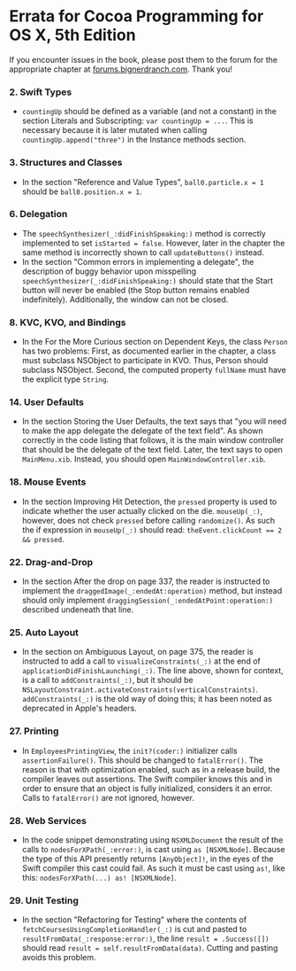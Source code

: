 # Errata for Cocoa Programming for OS X, 5th Edition

If you encounter issues in the book, please post them to the forum for the appropriate chapter at [forums.bignerdranch.com][forum]. Thank you!

[forum]: http://forums.bignerdranch.com/viewforum.php?f=511


### 2. Swift Types

- `countingUp` should be defined as a variable (and not a constant) in the section Literals and Subscripting: `var countingUp = ...`. This is necessary because it is later mutated when calling `countingUp.append("three")` in the Instance methods section.

### 3. Structures and Classes

- In the section "Reference and Value Types", `ball0.particle.x = 1` should be `ball0.position.x = 1`.

### 6. Delegation

- The `speechSynthesizer(_:didFinishSpeaking:)` method is correctly implemented to set `isStarted = false`. However, later in the chapter the same method is incorrectly shown to call `updateButtons()` instead.
- In the section "Common errors in implementing a delegate", the description of buggy behavior upon misspelling `speechSynthesizer(_:didFinishSpeaking:)` should state that the Start button will never be enabled (the Stop button remains enabled indefinitely). Additionally, the window can not be closed.

### 8. KVC, KVO, and Bindings

- In the For the More Curious section on Dependent Keys, the class `Person` has two problems: First, as documented earlier in the chapter, a class must subclass NSObject to participate in KVO. Thus, Person should subclass NSObject. Second, the computed property `fullName` must have the explicit type `String`.

### 14. User Defaults

- In the section Storing the User Defaults, the text says that "you will need to make the app delegate the delegate of the text field". As shown correctly in the code listing that follows, it is the main window controller that should be the delegate of the text field. Later, the text says to open `MainMenu.xib`. Instead, you should open `MainWindowController.xib`.

### 18. Mouse Events

- In the section Improving Hit Detection, the `pressed` property is used to indicate whether the user actually clicked on the die. `mouseUp(_:)`, however, does not check `pressed` before calling `randomize()`. As such the if expression in `mouseUp(_:)` should read: `theEvent.clickCount == 2 && pressed`.

### 22. Drag-and-Drop

- In the section After the drop on page 337, the reader is instructed to implement the `draggedImage(_:endedAt:operation)` method, but instead should only implement `draggingSession(_:endedAtPoint:operation:)` described undeneath that line.

### 25. Auto Layout

- In the section on Ambiguous Layout, on page 375, the reader is instructed to add a call to `visualizeConstraints(_:)` at the end of `applicationDidFinishLaunching(_:)`. The line above, shown for context, is a call to `addConstraints(_:)`, but it should be `NSLayoutConstraint.activateConstraints(verticalConstraints)`.  `addConstraints(_:)` is the old way of doing this; it has been noted as deprecated in Apple's headers.

### 27. Printing

- In `EmployeesPrintingView`, the `init?(coder:)` initializer calls `assertionFailure()`. This should be changed to `fatalError()`. The reason is that with optimization enabled, such as in a release build, the compiler leaves out assertions. The Swift compiler knows this and in order to ensure that an object is fully initialized, considers it an error. Calls to `fatalError()` are not ignored, however.

### 28. Web Services

- In the code snippet demonstrating using `NSXMLDocument` the result of the calls to `nodesForXPath(_:error:)`, is cast using `as [NSXMLNode]`. Because the type of this API presently returns `[AnyObject]!`, in the eyes of the Swift compiler this cast could fail. As such it must be cast using `as!`, like this: `nodesForXPath(...) as! [NSXMLNode]`.


### 29. Unit Testing

- In the section "Refactoring for Testing" where the contents of `fetchCoursesUsingCompletionHandler(_:)` is cut and pasted to `resultFromData(_:response:error:)`, the line `result = .Success([])` should read `result = self.resultFromData(data)`. Cutting and pasting avoids this problem.
